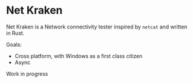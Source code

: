 # Net Kraken

Net Kraken is a Network connectivity tester inspired by `netcat` 
and written in Rust.

Goals:
 - Cross platform, with Windows as a first class citizen
 - Async

Work in progress